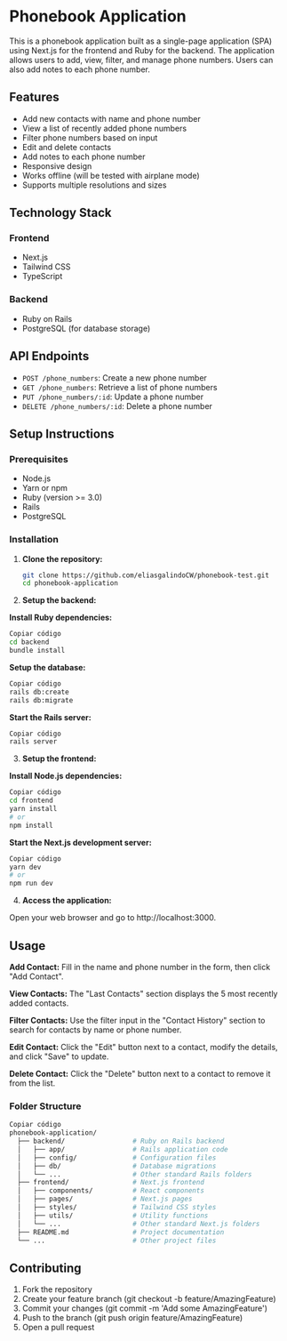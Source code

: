 # Phonebook Application

This is a phonebook application built as a single-page application (SPA) using Next.js for the frontend and Ruby for the backend. The application allows users to add, view, filter, and manage phone numbers. Users can also add notes to each phone number.

## Features

- Add new contacts with name and phone number
- View a list of recently added phone numbers
- Filter phone numbers based on input
- Edit and delete contacts
- Add notes to each phone number
- Responsive design
- Works offline (will be tested with airplane mode)
- Supports multiple resolutions and sizes

## Technology Stack

### Frontend

- Next.js
- Tailwind CSS
- TypeScript

### Backend

- Ruby on Rails
- PostgreSQL (for database storage)

## API Endpoints

- `POST /phone_numbers`: Create a new phone number
- `GET /phone_numbers`: Retrieve a list of phone numbers
- `PUT /phone_numbers/:id`: Update a phone number
- `DELETE /phone_numbers/:id`: Delete a phone number

## Setup Instructions

### Prerequisites

- Node.js
- Yarn or npm
- Ruby (version >= 3.0)
- Rails
- PostgreSQL

### Installation

1. **Clone the repository:**

   ```bash
   git clone https://github.com/eliasgalindoCW/phonebook-test.git
   cd phonebook-application
   ``` 

2. **Setup the backend:**

**Install Ruby dependencies:**

```bash
Copiar código
cd backend
bundle install
```

**Setup the database:**

```bash
Copiar código
rails db:create
rails db:migrate
```

**Start the Rails server:**

```bash
Copiar código
rails server
```

3. **Setup the frontend:**

**Install Node.js dependencies:**

```bash
Copiar código
cd frontend
yarn install
# or
npm install
```

**Start the Next.js development server:**

```bash
Copiar código
yarn dev
# or
npm run dev
```

4. **Access the application:**

Open your web browser and go to http://localhost:3000.

## Usage

**Add Contact:**
Fill in the name and phone number in the form, then click "Add Contact".

**View Contacts:**
The "Last Contacts" section displays the 5 most recently added contacts.

**Filter Contacts:**
Use the filter input in the "Contact History" section to search for contacts by name or phone number.

**Edit Contact:**
Click the "Edit" button next to a contact, modify the details, and click "Save" to update.

**Delete Contact:**
Click the "Delete" button next to a contact to remove it from the list.

### Folder Structure
```bash
Copiar código
phonebook-application/
  ├── backend/                 # Ruby on Rails backend
  │   ├── app/                 # Rails application code
  │   ├── config/              # Configuration files
  │   ├── db/                  # Database migrations
  │   └── ...                  # Other standard Rails folders
  ├── frontend/                # Next.js frontend
  │   ├── components/          # React components
  │   ├── pages/               # Next.js pages
  │   ├── styles/              # Tailwind CSS styles
  │   ├── utils/               # Utility functions
  │   └── ...                  # Other standard Next.js folders
  ├── README.md                # Project documentation
  └── ...                      # Other project files
```

## Contributing
1. Fork the repository
2. Create your feature branch (git checkout -b feature/AmazingFeature)
3. Commit your changes (git commit -m 'Add some AmazingFeature')
4. Push to the branch (git push origin feature/AmazingFeature)
5. Open a pull request